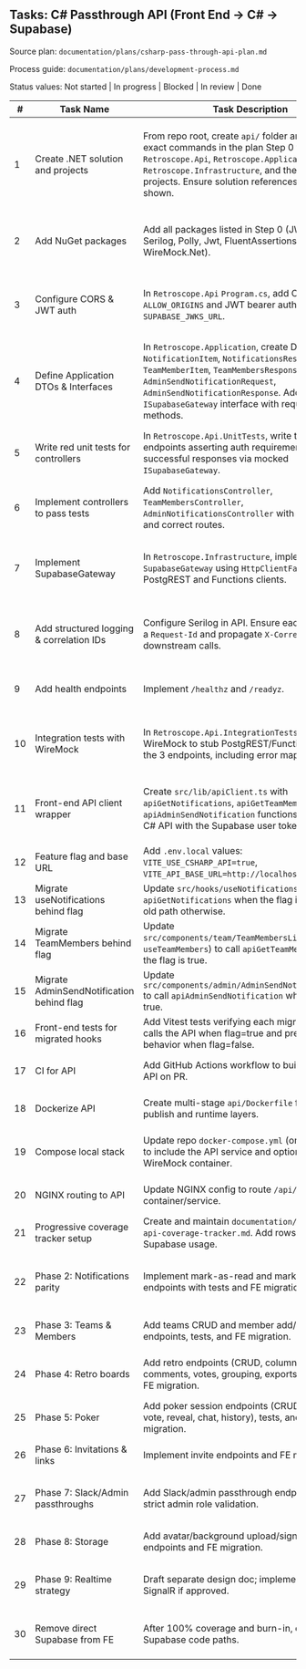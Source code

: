 ## Tasks: C# Passthrough API (Front End → C# → Supabase)

Source plan: `documentation/plans/csharp-pass-through-api-plan.md`

Process guide: `documentation/plans/development-process.md`

Status values: Not started | In progress | Blocked | In review | Done

| # | Task Name | Task Description | Status | Blocked By | Notes |
|---|---|---|---|---|---|
| 1 | Create .NET solution and projects | From repo root, create `api/` folder and run the exact commands in the plan Step 0 to generate `Retroscope.Api`, `Retroscope.Application`, `Retroscope.Infrastructure`, and the two test projects. Ensure solution references are added as shown. | Not started | - | You must run the commands exactly. After creation, open the solution and confirm each project builds. If you get a build error, re-check project references and target .NET 8. |
| 2 | Add NuGet packages | Add all packages listed in Step 0 (JWT bearer, Serilog, Polly, Jwt, FluentAssertions, Moq, WireMock.Net). | Not started | 1 | Use `dotnet add <project> package <name>`. Verify `dotnet restore` passes and no version conflicts. |
| 3 | Configure CORS & JWT auth | In `Retroscope.Api` `Program.cs`, add CORS for `ALLOW_ORIGINS` and JWT bearer auth pointing to `SUPABASE_JWKS_URL`. | Not started | 1,2 | The API must require `Authorization: Bearer <supabase_user_token>`. Do not allow anonymous access to protected controllers. |
| 4 | Define Application DTOs & Interfaces | In `Retroscope.Application`, create DTOs: `NotificationItem`, `NotificationsResponse`, `TeamMemberItem`, `TeamMembersResponse`, `AdminSendNotificationRequest`, `AdminSendNotificationResponse`. Add `ISupabaseGateway` interface with required methods. | Not started | 1 | DTO fields must match the contracts in the plan. Keep this project free of infra dependencies. |
| 5 | Write red unit tests for controllers | In `Retroscope.Api.UnitTests`, write tests for 3 endpoints asserting auth requirement and successful responses via mocked `ISupabaseGateway`. | Not started | 4 | Tests should fail now because controllers aren’t implemented yet. Use Moq and FluentAssertions. |
| 6 | Implement controllers to pass tests | Add `NotificationsController`, `TeamMembersController`, `AdminNotificationsController` with `[Authorize]` and correct routes. | Not started | 5 | Extract bearer token, call gateway, map exceptions to 401/403/502. Make all tests from Task 5 pass. |
| 7 | Implement SupabaseGateway | In `Retroscope.Infrastructure`, implement `SupabaseGateway` using `HttpClientFactory` with PostgREST and Functions clients. | Not started | 4 | Forward `Authorization` header exactly as received (unless admin service role). Deserialize JSON to DTOs. Add Polly retry for transient 5xx. |
| 8 | Add structured logging & correlation IDs | Configure Serilog in API. Ensure each request has a `Request-Id` and propagate `X-Correlation-Id` to downstream calls. | Not started | - | If inbound `X-Correlation-Id` missing, generate a GUID. Log start/end, status codes, and durations. |
| 9 | Add health endpoints | Implement `/healthz` and `/readyz`. | Not started | 1 | `/readyz` should validate JWKS can be fetched once or confirm last fetch succeeded. |
| 10 | Integration tests with WireMock | In `Retroscope.Api.IntegrationTests`, spin up WireMock to stub PostgREST/Functions and test the 3 endpoints, including error mapping. | Not started | 6,7 | Verify headers, response shapes, and that PostgREST 500 maps to API 502; missing auth → 401. |
| 11 | Front-end API client wrapper | Create `src/lib/apiClient.ts` with `apiGetNotifications`, `apiGetTeamMembers`, and `apiAdminSendNotification` functions that call the C# API with the Supabase user token. | Not started | - | Follow the exact function shapes in the plan. Implement `getSupabaseAccessToken()` using existing auth/session utilities. |
| 12 | Feature flag and base URL | Add `.env.local` values: `VITE_USE_CSHARP_API=true`, `VITE_API_BASE_URL=http://localhost:5099`. | Not started | - | Ensure Vite picks these up. Restart dev server if required. |
| 13 | Migrate useNotifications behind flag | Update `src/hooks/useNotifications.ts` to call `apiGetNotifications` when the flag is true; keep old path otherwise. | Not started | 6,11,12 | Add unit tests in FE to mock `fetch` and verify. |
| 14 | Migrate TeamMembers behind flag | Update `src/components/team/TeamMembersList.tsx` (or `useTeamMembers`) to call `apiGetTeamMembers` when the flag is true. | Not started | 6,11,12 | Keep existing Supabase logic for flag=false. |
| 15 | Migrate AdminSendNotification behind flag | Update `src/components/admin/AdminSendNotification.tsx` to call `apiAdminSendNotification` when the flag is true. | Not started | 6,7,11,12 | Ensure admin-only UI paths remain protected as today. |
| 16 | Front-end tests for migrated hooks | Add Vitest tests verifying each migrated path calls the API when flag=true and preserves old behavior when flag=false. | Not started | 11,12,13,14,15 | Mock `fetch` responses and assert shapes match plan DTOs. |
| 17 | CI for API | Add GitHub Actions workflow to build and test the API on PR. | Not started | 1,2 | Steps: restore, build Release, test Release. Fail PR on test failure. |
| 18 | Dockerize API | Create multi-stage `api/Dockerfile` for .NET publish and runtime layers. | Not started | 1 | Ensure environment variables map correctly at runtime. |
| 19 | Compose local stack | Update repo `docker-compose.yml` (or add in `api/`) to include the API service and optionally a WireMock container. | Not started | 18 | Expose API at `http://localhost:5099`. Confirm CORS allows the front end origin. |
| 20 | NGINX routing to API | Update NGINX config to route `/api/` to the API container/service. | Not started | 18,19 | Preserve static asset routes. Verify via browser devtools network. |
| 21 | Progressive coverage tracker setup | Create and maintain `documentation/plans/csharp-api-coverage-tracker.md`. Add rows for each Supabase usage. | In progress | - | Update on each PR. Use phases in plan to prioritize. |
| 22 | Phase 2: Notifications parity | Implement mark-as-read and mark-all-read endpoints with tests and FE migration behind flag. | Not started | 6,7,10 | Follow TDD recipe: contract → tests → controller → gateway → integration tests → FE switch. |
| 23 | Phase 3: Teams & Members | Add teams CRUD and member add/remove/role endpoints, tests, and FE migration. | Not started | 22 | Ensure RLS via user token; admin checks where required. |
| 24 | Phase 4: Retro boards | Add retro endpoints (CRUD, columns, items, comments, votes, grouping, exports), tests, and FE migration. | Not started | 23 | Mirror existing shapes from hooks; add function passthroughs for sentiment/audio if used. |
| 25 | Phase 5: Poker | Add poker session endpoints (CRUD, join/leave, vote, reveal, chat, history), tests, and FE migration. | Not started | 24 | Verify chat/history pagination and ordering match current UI. |
| 26 | Phase 6: Invitations & links | Implement invite endpoints and FE migration. | Not started | 25 | Preserve security checks that invites belong to the right team/user. |
| 27 | Phase 7: Slack/Admin passthroughs | Add Slack/admin passthrough endpoints with strict admin role validation. | Not started | 23 | Use service role key only if downstream requires it; otherwise pass user token. |
| 28 | Phase 8: Storage | Add avatar/background upload/signed-URL endpoints and FE migration. | Not started | 23 | Consider proxy vs signed URL approach; document in README. |
| 29 | Phase 9: Realtime strategy | Draft separate design doc; implement gateway or SignalR if approved. | Not started | - | Keep FE on Supabase Realtime until replaced; do not block other phases. |
| 30 | Remove direct Supabase from FE | After 100% coverage and burn-in, delete old Supabase code paths. | Not started | 22-29 | Confirm exit criteria in plan: coverage 100%, ripgrep finds 0 call sites, tests green. |


